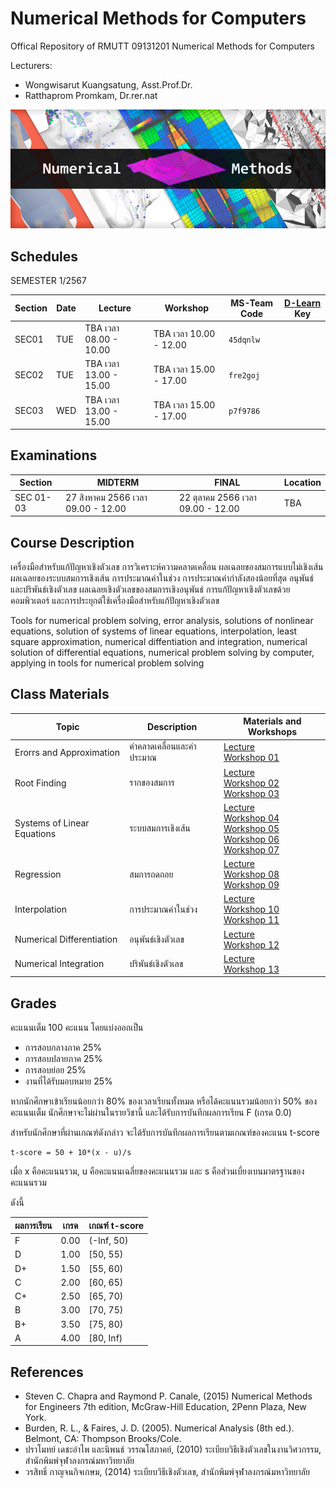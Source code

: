 # Numerical Methods for Computers
Offical Repository of RMUTT 09131201 Numerical Methods for Computers

Lecturers:
 - Wongwisarut Kuangsatung, Asst.Prof.Dr.
 - Ratthaprom Promkam, Dr.rer.nat

![Banner](./materials/banner.jpg)


## Schedules

SEMESTER 1/2567

| Section | Date    | Lecture  | Workshop | MS-Team Code | [D-Learn](https://dlearn.rmutt.ac.th/course/view.php?id=2317) Key |
|---------|---------|----------|----------|--------|---------|
|  SEC01  | TUE     |TBA เวลา 08.00 - 10.00 | TBA เวลา 10.00 - 12.00 | `45dqnlw` |   |
|  SEC02  | TUE     |TBA เวลา 13.00 - 15.00 | TBA เวลา 15.00 - 17.00 | `fre2goj` |   |
|  SEC03  | WED     | TBA เวลา 13.00 - 15.00 | TBA เวลา 15.00 - 17.00 | `p7f9786` |   |


## Examinations

| Section | MIDTERM | FINAL  | Location|
|---------|---------|-------|---------|
| SEC 01-03 | 27 สิงหาคม 2566 เวลา 09.00 - 12.00  | 22 ตุลาคม 2566 เวลา 09.00 - 12.00  | TBA |



## Course Description

เครื่องมือสำหรับแก้ปัญหาเชิงตัวเลข การวิเคราะห์ความคลาดเคลื่อน ผลเฉลยของสมการแบบไม่เชิงเส้น ผลเฉลยของระบบสมการเชิงเส้น การประมาณค่าในช่วง การประมาณค่ากำลังสองน้อยที่สุด อนุพันธ์และปริพันธ์เชิงตัวเลข ผลเฉลยเชิงตัวเลขของสมการเชิงอนุพันธ์ การแก้ปัญหาเชิงตัวเลขด้วยคอมพิวเตอร์ และการประยุกต์ใช้เครื่องมือสำหรับแก้ปัญหาเชิงตัวเลข

Tools for numerical problem solving, error analysis, solutions of nonlinear equations, solution of systems of linear equations, interpolation, least square approximation, numerical diffentiation and integration, numerical solution of differential equations, numerical problem solving by computer, applying in tools for numerical problem solving

## Class Materials

|    Topic   |   Description   |    Materials and Workshops   |
|------------|-----------------|---------------|
| Erorrs and Approximation | ค่าคลาดเคลื่อนและค่าประมาณ | [Lecture](./materials/lecture_01.pdf) <br> [Workshop 01](./materials/workshop_01.ipynb) |
| Root Finding | รากของสมการ | [Lecture](./materials/lecture_02.pdf) <br> [Workshop 02](./materials/workshop_02.ipynb) <br>  [Workshop 03](./materials/workshop_03.ipynb)|
| Systems of Linear Equations | ระบบสมการเชิงเส้น | [Lecture](./materials/lecture_03.pdf) <br> [Workshop 04](./materials/workshop_04.ipynb) <br> [Workshop 05](./materials/workshop_05.ipynb) <br> [Workshop 06](./materials/workshop_06.ipynb) <br> [Workshop 07](./materials/workshop_07.ipynb)|
| Regression | สมการถดถอย | [Lecture](./materials/lecture_04.pdf) <br> [Workshop 08](./materials/workshop_08.zip) <br> [Workshop 09](./materials/workshop_09.zip) |
| Interpolation | การประมาณค่าในช่วง | [Lecture](./materials/lecture_05.pdf) <br> [Workshop 10](./materials/workshop_10.ipynb) <br> [Workshop 11](./materials/workshop_11.zip) |
| Numerical Differentiation | อนุพันธ์เชิงตัวเลข | [Lecture](./materials/lecture_06.pdf) <br> [Workshop 12](./materials/workshop_12.ipynb) |
| Numerical Integration | ปริพันธ์เชิงตัวเลข | [Lecture](./materials/lecture_07.pdf) <br> [Workshop 13](./materials/workshop_13.ipynb) |


## Grades

คะแนนเต็ม 100 คะแนน โดยแบ่งออกเป็น
- การสอบกลางภาค 25%
- การสอบปลายภาค 25%
- การสอบย่อย 25%
- งานที่ได้รับมอบหมาย 25%

หากนักศึกษาเข้าเรียนน้อยกว่า 80% ของเวลาเรียนทั้งหมด
หรือได้คะแนนรวมน้อยกว่า 50% ของคะแนนเต็ม นักศึกษาจะไม่ผ่านในรายวิชานี้ และได้รับการบันทึกผลการเรียน F (เกรด 0.0) 

สำหรับนักศึกษาที่ผ่านเกณฑ์ดังกล่าว จะได้รับการบันทึกผลการเรียนตามเกณฑ์ของคะแนน t-score 

```
t-score = 50 + 10*(x - u)/s
```
เมื่อ x คือคะแนนรวม, u คือคะแนนเฉลี่ยของคะแนนรวม และ s คือส่วนเบี่ยงเบนมาตรฐานของคะแนนรวม

ดังนี้

| ผลการเรียน | เกรด | เกณฑ์ t-score |
|---------|------|--------------|
| F | 0.00 | (-Inf, 50) | 
| D | 1.00 | [50, 55) | 
| D+ | 1.50 | [55, 60) | 
| C | 2.00 | [60, 65) |
| C+ | 2.50 | [65, 70) |
| B | 3.00 | [70, 75) |
| B+ | 3.50 | [75, 80) |
| A | 4.00 | [80, Inf) |

## References

- Steven C. Chapra and Raymond P. Canale, (2015) Numerical Methods for Engineers 7th edition, McGraw-Hill Education, 2Penn Plaza, New York.
- Burden, R. L., & Faires, J. D. (2005). Numerical Analysis (8th ed.). Belmont, CA: Thompson Brooks/Cole.
- ปราโมทย์ เดชะอำไพ และนิพนธ์ วรรณโสภาคย์, (2010) ระเบียบวิธีเชิงตัวเลขในงานวิศวกรรม, สำนักพิมพ์จุฬาลงกรณ์มหาวิทยาลัย
- วรสิทธิ์ กาญจนกิจเกษม, (2014) ระเบียบวิธีเชิงตัวเลข, สำนักพิมพ์จุฬาลงกรณ์มหาวิทยาลัย
